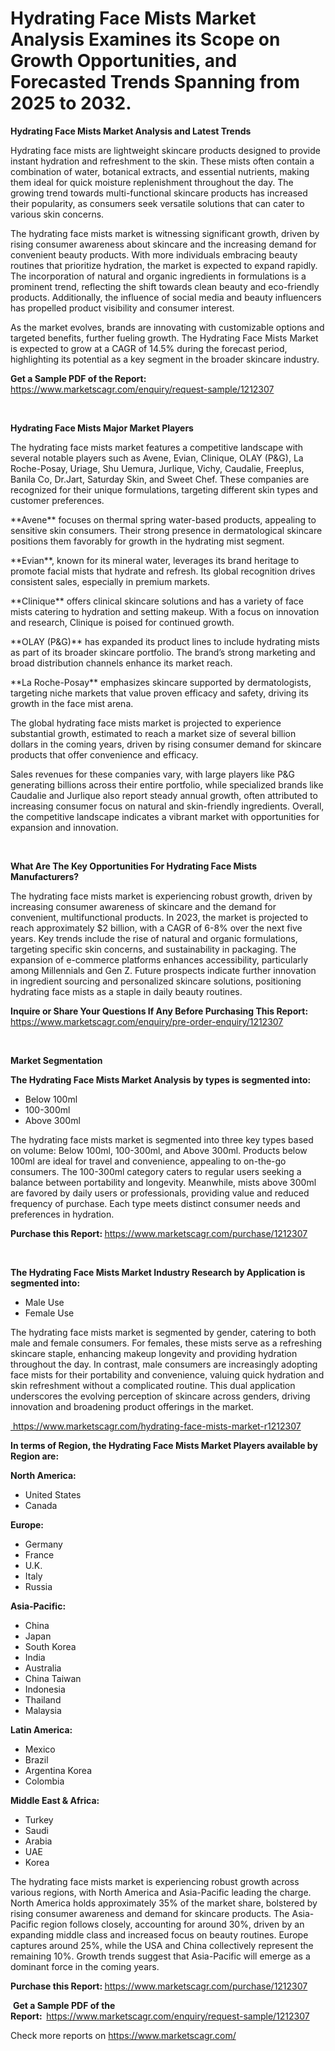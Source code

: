 <p><h1>Hydrating Face Mists Market Analysis Examines its Scope on Growth Opportunities, and Forecasted Trends Spanning from 2025 to 2032.</h1></p><p><strong>Hydrating Face Mists Market Analysis and Latest Trends</strong></p>
<p><p>Hydrating face mists are lightweight skincare products designed to provide instant hydration and refreshment to the skin. These mists often contain a combination of water, botanical extracts, and essential nutrients, making them ideal for quick moisture replenishment throughout the day. The growing trend towards multi-functional skincare products has increased their popularity, as consumers seek versatile solutions that can cater to various skin concerns.</p><p>The hydrating face mists market is witnessing significant growth, driven by rising consumer awareness about skincare and the increasing demand for convenient beauty products. With more individuals embracing beauty routines that prioritize hydration, the market is expected to expand rapidly. The incorporation of natural and organic ingredients in formulations is a prominent trend, reflecting the shift towards clean beauty and eco-friendly products. Additionally, the influence of social media and beauty influencers has propelled product visibility and consumer interest.</p><p>As the market evolves, brands are innovating with customizable options and targeted benefits, further fueling growth. The Hydrating Face Mists Market is expected to grow at a CAGR of 14.5% during the forecast period, highlighting its potential as a key segment in the broader skincare industry.</p></p>
<p><strong>Get a Sample PDF of the Report:&nbsp;</strong> <a href="https://www.marketscagr.com/enquiry/request-sample/1212307?utm_campaign=3172&utm_medium=2&utm_source=Github&utm_content=ia&utm_term=24032025&utm_id=hydrating-face-mists">https://www.marketscagr.com/enquiry/request-sample/1212307</a></p>
<p>&nbsp;</p>
<p><strong>Hydrating Face Mists Major Market Players</strong></p>
<p><p>The hydrating face mists market features a competitive landscape with several notable players such as Avene, Evian, Clinique, OLAY (P&G), La Roche-Posay, Uriage, Shu Uemura, Jurlique, Vichy, Caudalie, Freeplus, Banila Co, Dr.Jart, Saturday Skin, and Sweet Chef. These companies are recognized for their unique formulations, targeting different skin types and customer preferences.</p><p>**Avene** focuses on thermal spring water-based products, appealing to sensitive skin consumers. Their strong presence in dermatological skincare positions them favorably for growth in the hydrating mist segment.</p><p>**Evian**, known for its mineral water, leverages its brand heritage to promote facial mists that hydrate and refresh. Its global recognition drives consistent sales, especially in premium markets.</p><p>**Clinique** offers clinical skincare solutions and has a variety of face mists catering to hydration and setting makeup. With a focus on innovation and research, Clinique is poised for continued growth.</p><p>**OLAY (P&G)** has expanded its product lines to include hydrating mists as part of its broader skincare portfolio. The brand’s strong marketing and broad distribution channels enhance its market reach.</p><p>**La Roche-Posay** emphasizes skincare supported by dermatologists, targeting niche markets that value proven efficacy and safety, driving its growth in the face mist arena.</p><p>The global hydrating face mists market is projected to experience substantial growth, estimated to reach a market size of several billion dollars in the coming years, driven by rising consumer demand for skincare products that offer convenience and efficacy.</p><p>Sales revenues for these companies vary, with large players like P&G generating billions across their entire portfolio, while specialized brands like Caudalie and Jurlique also report steady annual growth, often attributed to increasing consumer focus on natural and skin-friendly ingredients. Overall, the competitive landscape indicates a vibrant market with opportunities for expansion and innovation.</p></p>
<p>&nbsp;</p>
<p><strong>What Are The Key Opportunities For Hydrating Face Mists Manufacturers?</strong></p>
<p><p>The hydrating face mists market is experiencing robust growth, driven by increasing consumer awareness of skincare and the demand for convenient, multifunctional products. In 2023, the market is projected to reach approximately $2 billion, with a CAGR of 6-8% over the next five years. Key trends include the rise of natural and organic formulations, targeting specific skin concerns, and sustainability in packaging. The expansion of e-commerce platforms enhances accessibility, particularly among Millennials and Gen Z. Future prospects indicate further innovation in ingredient sourcing and personalized skincare solutions, positioning hydrating face mists as a staple in daily beauty routines.</p></p>
<p><strong>Inquire or Share Your Questions If Any Before Purchasing This Report:</strong> <a href="https://www.marketscagr.com/enquiry/pre-order-enquiry/1212307?utm_campaign=3172&utm_medium=2&utm_source=Github&utm_content=ia&utm_term=24032025&utm_id=hydrating-face-mists">https://www.marketscagr.com/enquiry/pre-order-enquiry/1212307</a></p>
<p>&nbsp;</p>
<p><strong>Market Segmentation</strong></p>
<p><strong>The Hydrating Face Mists Market Analysis by types is segmented into:</strong></p>
<p><ul><li>Below 100ml</li><li>100-300ml</li><li>Above 300ml</li></ul></p>
<p><p>The hydrating face mists market is segmented into three key types based on volume: Below 100ml, 100-300ml, and Above 300ml. Products below 100ml are ideal for travel and convenience, appealing to on-the-go consumers. The 100-300ml category caters to regular users seeking a balance between portability and longevity. Meanwhile, mists above 300ml are favored by daily users or professionals, providing value and reduced frequency of purchase. Each type meets distinct consumer needs and preferences in hydration.</p></p>
<p><strong>Purchase this Report:&nbsp;</strong><a href="https://www.marketscagr.com/purchase/1212307?utm_campaign=3172&utm_medium=2&utm_source=Github&utm_content=ia&utm_term=24032025&utm_id=hydrating-face-mists">https://www.marketscagr.com/purchase/1212307</a></p>
<p>&nbsp;</p>
<p><strong>The Hydrating Face Mists Market Industry Research by Application is segmented into:</strong></p>
<p><ul><li>Male Use</li><li>Female Use</li></ul></p>
<p><p>The hydrating face mists market is segmented by gender, catering to both male and female consumers. For females, these mists serve as a refreshing skincare staple, enhancing makeup longevity and providing hydration throughout the day. In contrast, male consumers are increasingly adopting face mists for their portability and convenience, valuing quick hydration and skin refreshment without a complicated routine. This dual application underscores the evolving perception of skincare across genders, driving innovation and broadening product offerings in the market.</p></p>
<p><a href="https://www.marketscagr.com/hydrating-face-mists-market-r1212307?utm_campaign=3172&utm_medium=2&utm_source=Github&utm_content=ia&utm_term=24032025&utm_id=hydrating-face-mists">&nbsp;https://www.marketscagr.com/hydrating-face-mists-market-r1212307</a></p>
<p><strong>In terms of Region, the Hydrating Face Mists Market Players available by Region are:</strong></p>
<p>
    <p> <strong> North America: </strong>
        <ul>
            <li>United States</li>
            <li>Canada</li>
        </ul>
        </p> 
    <p> <strong> Europe: </strong>
        <ul>
            <li>Germany</li>
            <li>France</li>
            <li>U.K.</li>
            <li>Italy</li>
            <li>Russia</li>
        </ul>
        </p> 
    <p> <strong> Asia-Pacific: </strong>
        <ul>
            <li>China</li>
            <li>Japan</li>
            <li>South Korea</li>
            <li>India</li>
            <li>Australia</li>
            <li>China Taiwan</li>
            <li>Indonesia</li>
            <li>Thailand</li>
            <li>Malaysia</li>
        </ul>
        </p> 
    <p> <strong> Latin America: </strong>
        <ul>
            <li>Mexico</li>
            <li>Brazil</li>
            <li>Argentina Korea</li>
            <li>Colombia</li>
        </ul>
        </p> 
    <p> <strong> Middle East & Africa: </strong>
        <ul>
            <li>Turkey</li>
            <li>Saudi</li>
            <li>Arabia</li>
            <li>UAE</li>
            <li>Korea</li>
        </ul>
    </p>
    </p>
<p><p>The hydrating face mists market is experiencing robust growth across various regions, with North America and Asia-Pacific leading the charge. North America holds approximately 35% of the market share, bolstered by rising consumer awareness and demand for skincare products. The Asia-Pacific region follows closely, accounting for around 30%, driven by an expanding middle class and increased focus on beauty routines. Europe captures around 25%, while the USA and China collectively represent the remaining 10%. Growth trends suggest that Asia-Pacific will emerge as a dominant force in the coming years.</p></p>
<p><strong>Purchase this Report: </strong><a href="https://www.marketscagr.com/purchase/1212307?utm_campaign=3172&utm_medium=2&utm_source=Github&utm_content=ia&utm_term=24032025&utm_id=hydrating-face-mists">https://www.marketscagr.com/purchase/1212307</a></p>
<p>&nbsp;<strong>Get a Sample PDF of the Report:&nbsp;&nbsp;</strong><a href="https://www.marketscagr.com/enquiry/request-sample/1212307?utm_campaign=3172&utm_medium=2&utm_source=Github&utm_content=ia&utm_term=24032025&utm_id=hydrating-face-mists">https://www.marketscagr.com/enquiry/request-sample/1212307</a></p>
<p><strong></strong></p>
<p>Check more reports on <a href="https://www.marketscagr.com/?utm_campaign=3172&utm_medium=2&utm_source=Github&utm_content=ia&utm_term=24032025&utm_id=hydrating-face-mists">https://www.marketscagr.com/</a></p>